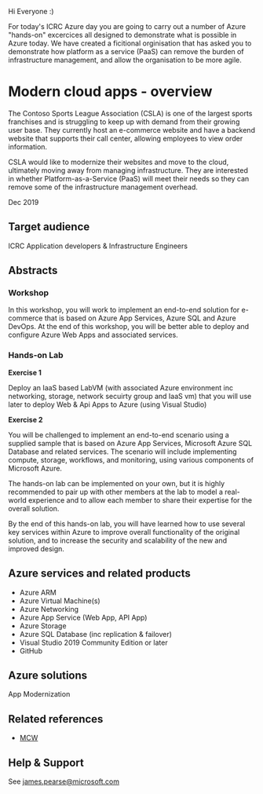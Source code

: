 Hi Everyone :)

For today's ICRC Azure day you are going to carry out a number of Azure "hands-on" excercices all designed to demonstrate what is possible in Azure today. We have created a ficitional orginisation that has asked you to demonstrate how platform as a service (PaaS) can remove the burden of infrastructure management, and allow the organisation to be more agile. 

# Modern cloud apps - overview

The Contoso Sports League Association (CSLA) is one of the largest sports franchises and is struggling to keep up with demand from their growing user base. They currently host an e-commerce website and have a backend website that supports their call center, allowing employees to view order information.

CSLA would like to modernize their websites and move to the cloud, ultimately moving away from managing infrastructure. They are interested in whether Platform-as-a-Service (PaaS) will meet their needs so they can remove some of the infrastructure management overhead.

Dec 2019

## Target audience

ICRC Application developers & Infrastructure Engineers

## Abstracts

### Workshop

In this workshop, you will work to implement an end-to-end solution for e-commerce that is based on Azure App Services, Azure SQL and Azure DevOps. At the end of this workshop, you will be better able to deploy and configure Azure Web Apps and associated services. 

### Hands-on Lab

**Exercise 1**

Deploy an IaaS based LabVM (with associated Azure environment inc networking, storage, network secuirty group and IaaS vm) that you will use later to deploy Web & Api Apps to Azure (using Visual Studio)

**Exercise 2**

You will be challenged to implement an end-to-end scenario using a supplied sample that is based on Azure App Services, Microsoft Azure  SQL Database and related services. The scenario will include implementing compute, storage, workflows, and monitoring, using various components of Microsoft Azure.

The hands-on lab can be implemented on your own, but it is highly recommended to pair up with other members at the lab to model a real-world experience and to allow each member to share their expertise for the overall solution.

By the end of this hands-on lab, you will have learned how to use several key services within Azure to improve overall functionality of the original solution, and to increase the security and scalability of the new and improved design.

## Azure services and related products

- Azure ARM 
- Azure Virtual Machine(s)
- Azure Networking 
- Azure App Service (Web App, API App)
- Azure Storage
- Azure SQL Database (inc replication & failover)
- Visual Studio 2019 Community Edition or later
- GitHub

## Azure solutions

App Modernization

## Related references

- [MCW](https://github.com/Microsoft/MCW)

## Help & Support

See james.pearse@microsoft.com 

